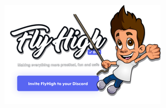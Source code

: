 <p align="center"><img href="https://www.instagram.com/" src="/profile/Fh-profile.png" style="width: 750px">
